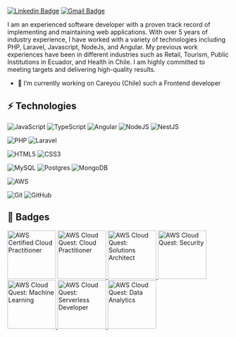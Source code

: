 [![Linkedin Badge](https://img.shields.io/badge/-Fabio%20Paredes-blue?style=flat-square&logo=Linkedin&logoColor=white&link=https://www.linkedin.com/in/fabio-paredes/)](https://www.linkedin.com/in/fabio-paredes/)
[![Gmail Badge](https://img.shields.io/badge/-Fabio%20Paredes-c14438?style=flat-square&logo=Gmail&logoColor=white&link=mailto:fabio.paredes@gmail.com)](mailto:fabio.paredes@gmail.com)


I am an experienced software developer with a proven track record of implementing and maintaining web applications. With over 5 years of industry experience, I have worked with a variety of technologies including PHP, Laravel, Javascript, NodeJs, and Angular. My previous work experiences have been in different industries such as Retail, Tourism, Public Institutions in Ecuador, and Health in Chile. I am highly committed to meeting targets and delivering high-quality results.

- 🔭 I’m currently working on Careyou (Chile) such a Frontend developer

## ⚡ Technologies

![JavaScript](https://img.shields.io/badge/javascript-%23323330.svg?style=for-the-badge&logo=javascript&logoColor=%23F7DF1E)
![TypeScript](https://img.shields.io/badge/typescript-%23007ACC.svg?style=for-the-badge&logo=typescript&logoColor=white)
![Angular](https://img.shields.io/badge/angular-%23DD0031.svg?style=for-the-badge&logo=angular&logoColor=white)
![NodeJS](https://img.shields.io/badge/node.js-6DA55F?style=for-the-badge&logo=node.js&logoColor=white)
![NestJS](https://img.shields.io/badge/nestjs-%23E0234E.svg?style=for-the-badge&logo=nestjs&logoColor=white)

![PHP](https://img.shields.io/badge/php-%23777BB4.svg?style=for-the-badge&logo=php&logoColor=white)
![Laravel](https://img.shields.io/badge/laravel-%23FF2D20.svg?style=for-the-badge&logo=laravel&logoColor=white)


![HTML5](https://img.shields.io/badge/html5-%23E34F26.svg?style=for-the-badge&logo=html5&logoColor=white)
![CSS3](https://img.shields.io/badge/css3-%231572B6.svg?style=for-the-badge&logo=css3&logoColor=white)

![MySQL](https://img.shields.io/badge/mysql-%2300f.svg?style=for-the-badge&logo=mysql&logoColor=white)
![Postgres](https://img.shields.io/badge/postgres-%23316192.svg?style=for-the-badge&logo=postgresql&logoColor=white)
![MongoDB](https://img.shields.io/badge/MongoDB-%234ea94b.svg?style=for-the-badge&logo=mongodb&logoColor=white)

![AWS](https://img.shields.io/badge/AWS-%23FF9900.svg?style=for-the-badge&logo=amazon-aws&logoColor=white)

![Git](https://img.shields.io/badge/git-%23F05033.svg?style=for-the-badge&logo=git&logoColor=white)
![GitHub](https://img.shields.io/badge/github-%23121011.svg?style=for-the-badge&logo=github&logoColor=white)


## 🏅 Badges
<a href="https://www.credly.com/badges/e34aef99-8fa4-4d11-845f-8655fc241d9f/public_url"><img height="110px" alt="AWS Certified Cloud Practitioner" src="https://images.credly.com/size/340x340/images/00634f82-b07f-4bbd-a6bb-53de397fc3a6/image.png"/></a>
<a href="https://www.credly.com/badges/62ed3e85-d201-416f-b192-3c005643203a/public_url"><img height="110px" alt="AWS Cloud Quest: Cloud Practitioner" src="https://images.credly.com/size/340x340/images/2784d0d8-327c-406f-971e-9f0e15097003/image.png"/> </a>
<a href="https://www.credly.com/badges/309bee53-5518-4f88-9f35-fbc28d6e65f7/public_url"><img height="110px" alt="AWS Cloud Quest: Solutions Architect" src="https://images.credly.com/size/340x340/images/9e9e7ef7-384f-4636-8743-1b89a68fb46b/image.png"/> </a>
<a href="https://www.credly.com/badges/6dc0650b-4a97-4299-bad5-fae82fb0babe/public_url"><img height="110px" alt="AWS Cloud Quest: Security" src="https://images.credly.com/size/340x340/images/e66468bd-5a58-4136-8fb5-994e13501cf5/image.png"/> </a>
<a href="https://www.credly.com/badges/5753f14b-2779-4561-b4f9-2c31fc23fa6b/public_url"><img height="110px" alt="AWS Cloud Quest: Machine Learning" src="https://images.credly.com/size/340x340/images/d85070dc-b233-4848-9db4-c55319435b67/image.png"/> </a>
<a href="https://www.credly.com/badges/12ec1790-9e6d-4160-a4d9-affc19a6b8c9/public_url"><img height="110px" alt="AWS Cloud Quest: Serverless Developer" src="https://images.credly.com/size/340x340/images/9a2fd02b-52ab-448d-9d19-fd9b68efe1f6/image.png"/> </a>
<a href="https://www.credly.com/badges/bbd00445-9552-4ce8-82af-594b9524809e/public_url"><img height="110px" alt="AWS Cloud Quest: Data Analytics" src="https://images.credly.com/size/340x340/images/2cd965b0-5f5d-4510-ab05-cfa2f80342a1/image.png"/> </a>
